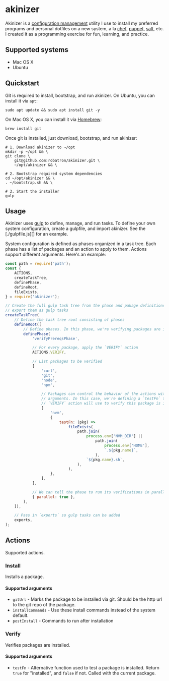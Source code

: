 # akinizer

Akinizer is a [configuration management](https://en.wikipedia.org/wiki/Configuration_management) utility I use to install my preferred programs and personal dotfiles on a new system, a la [chef](https://www.chef.io/), [puppet](https://puppet.com/), [salt](https://www.saltstack.com/), etc. I created it as a programming exercise for fun, learning, and practice.

## Supported systems

-   Mac OS X
-   Ubuntu

## Quickstart

Git is required to install, bootstrap, and run akinizer. On Ubuntu, you can install it via `apt`:

    sudo apt update && sudo apt install git -y

On Mac OS X, you can install it via [Homebrew](https://brew.sh/):

    brew install git

Once git is installed, just download, bootstrap, and run akinizer:

    # 1. Download akinizer to ~/opt
    mkdir -p ~/opt && \
    git clone \
        git@github.com:robatron/akinizer.git \
        ~/opt/akinizer && \

    # 2. Bootstrap required system dependencies
    cd ~/opt/akinizer && \
    . ~/bootstrap.sh && \

    # 3. Start the installer
    gulp

## Usage

Akinizer uses [gulp](https://gulpjs.com/) to define, manage, and run tasks. To define your own system configuration, create a gulpfile, and import akinizer. See the [./gulpfile.js][] for an example.

System configuration is defined as phases organized in a task tree. Each phase has a list of packages and an action to apply to them. Actions support different arguments. Here's an example:

```js
const path = require('path');
const {
    ACTIONS,
    createTaskTree,
    definePhase,
    defineRoot,
    fileExists,
} = require('akinizer');

// Create the full gulp task tree from the phase and pakage definitions, then
// export them as gulp tasks
createTaskTree(
    // Define the task tree root consisting of phases
    defineRoot([
        // Define phases. In this phase, we're verifying packages are installed.
        definePhase(
            'verifyPrereqsPhase',

            // For every package, apply the `VERIFY` action
            ACTIONS.VERIFY,

            // List packages to be verified
            [
                'curl',
                'git',
                'node',
                'npm',

                // Packages can control the behavior of the actions with action
                // arguments. In this case, we're defining a `testFn` that the
                // `VERIFY` action will use to verify this package is installed
                [
                    'nvm',
                    {
                        testFn: (pkg) =>
                            fileExists(
                                path.join(
                                    process.env['NVM_DIR'] ||
                                        path.join(
                                            process.env['HOME'],
                                            `.${pkg.name}`,
                                        ),
                                    `${pkg.name}.sh`,
                                ),
                            ),
                    },
                ],
            ],

            // We can tell the phase to run its verifications in parallel
            { parallel: true },
        ),
    ]),

    // Pass in `exports` so gulp tasks can be added
    exports,
);
```

## Actions

Supported actions.

### Install

Installs a package.

#### Supported arguments

-   `gitUrl` - Marks the package to be installed via git. Should be the http url to the git repo of the package.
-   `installCommands` - Use these install commands instead of the system default.
-   `postInstall` - Commands to run after installation

### Verify

Verifies packages are installed.

#### Supported arguments

-   `testFn` - Alternative function used to test a package is installed. Return `true` for "installed", and `false` if not. Called with the current package.
